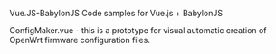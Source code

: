 Vue.JS-BabylonJS
Code samples for Vue.js + BabylonJS

ConfigMaker.vue - this is a prototype for visual automatic creation of OpenWrt firmware configuration files.